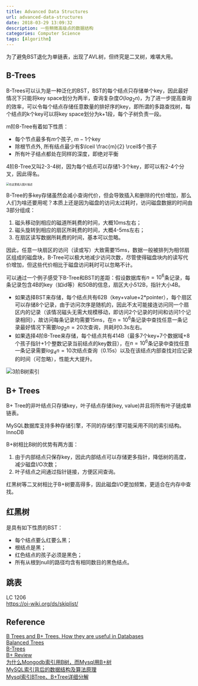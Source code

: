 ```yaml
---
title: Advanced Data Structures
url: advanced-data-structures
date: 2018-03-29 13:09:32
description: 一些稍微高级点的数据结构
categories: Computer Science
tags: [Algorithm]
---
```


为了避免BST退化为单链表，出现了AVL树，但终究是二叉树，难堪大用。

## B-Trees

B-Trees可以认为是一种泛化的BST，BST的每个结点只存储单个key，因此最好情况下只能将key space划分为两半，查询复杂度$O(log_2n)$，为了进一步提高查询的效率，可以令每个结点存储任意数量的排好序的key，即所谓的多路查找树，每个结点的k个key可以将key space划分为k+1段，每个子树负责一段。

m阶B-Tree有着如下性质：

- 每个节点最多有$m$个孩子, $m-1$个key
- 除根节点外, 所有结点最少有$\lceil \frac{m}{2} \rceil$个孩子
- 所有叶子结点都处在同样的深度，即绝对平衡

4阶B-Tree又叫2-3-4树，因为每个结点可以存储1-3个key，即可以有2-4个分叉，因此得名。

<img src="https://img-blog.csdnimg.cn/18941cde817d4500892631525dfc53b4.png" alt="在这里插入图片描述" style="zoom:50%;" />

B-Tree的多key存储虽然会减小查询代价，但会导致插入和删除的代价增加，那么人们为啥还要用呢？本质上还是因为磁盘的访问太过耗时，访问磁盘数据的时间由3部分组成：

1. 磁头移动到相应的磁道所耗费的时间，大概10ms左右；
2. 磁头旋转到相应的扇区所耗费的时间，大概4-5ms左右；
3. 在扇区读写数据所耗费的时间，基本可以忽略。

因此，任意一块扇区的访问（读或写）大致需要15ms，数据一般被排列为相邻扇区组成的磁盘块，B-Tree可以极大地减少访问次数，尽管使得磁盘块内的读写代价增加，但这些代价相比于磁盘访问耗时可以忽略不计。

可以通过一个例子感受下B-Tree和BST的差距：假设数据库有$n=10^6$条记录，每条记录包含4B的key（如id等）和50B的信息，扇区大小512B，指针大小4B。

 - 如果选择BST来存储，每个结点共有62B（key+value+2*pointer），每个扇区可以存储8个记录，由于访问次序是随机的，因此不太可能接连访问同一个扇区内的记录（该情况磁头无需大规模移动，即访问2个记录的时间和访问1个记录相同），故访问每条记录均需要15ms，在$n=10^6$条记录中查找任意一条记录最好情况下需要$log_2n=20$次查询，共耗时0.3s左右。
 - 如果选择4阶B-Tree来存储，每个结点共有414B（最多7个key+7个数据域+8个孩子指针+1个整数记录当前结点的key数目），在$n=10^6$条记录中查找任意一条记录需要$log_4n=10$次结点查询（0.15s）以及在该结点内部查找对应记录的时间（可忽略），性能大大提升。

![3阶B树索引](https://img-blog.csdnimg.cn/c21d39e6148343eb8bae5953f21e713b.png)

## B+ Trees

B+ Tree的非叶结点只存储key，叶子结点存储(key, value)并且将所有叶子链成单链表。

MySQL数据库支持多种存储引擎，不同的存储引擎可能采用不同的索引结构。InnoDB

B+树相比B树的优势有两方面：

 1. 由于内部结点只保存key，因此内部结点可以存储更多指针，降低树的高度，减少磁盘I/O次数；
 2. 叶子结点之间通过指针链接，方便区间查询。

红黑树等二叉树相比于B+树要高得多，因此磁盘I/O更加频繁，更适合在内存中查找。

## 红黑树

是具有如下性质的BST：

- 每个结点要么红要么黑；
- 根结点是黑；
- 红色结点的孩子必须是黑色；
- 所有从根到null的路径均含有相同数目的黑色结点。

## 跳表
LC 1206  
https://oi-wiki.org/ds/skiplist/

## Reference
[B Trees and B+ Trees. How they are useful in Databases](https://www.youtube.com/watch?v=aZjYr87r1b8)  
[Balanced Trees](https://web.stanford.edu/class/archive/cs/cs166/cs166.1146/lectures/02/Small02.pdf)  
[B-Trees](https://www.cs.utexas.edu/users/djimenez/utsa/cs3343/lecture16.html)  
[B+ Review](https://web.stanford.edu/class/cs346/2015/notes/Blink.pdf)  
[为什么Mongodb索引用B树，而Mysql用B+树](https://zhuanlan.zhihu.com/p/107228878)  
[MySQL索引背后的数据结构及算法原理](http://blog.codinglabs.org/articles/theory-of-mysql-index.html)  
[Mysql索引BTree、B+Tree详细分解](https://www.jianshu.com/p/d67c637776d6)  
